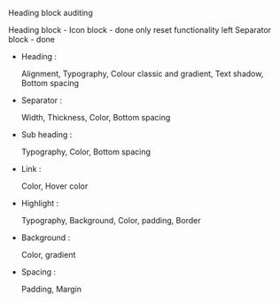 
Heading block auditing
 
 Heading block -
 Icon block - done only reset functionality left
 Separator block - done
 
 - Heading :

    Alignment,
    Typography,
    Colour classic and gradient,
    Text shadow,
    Bottom spacing  
 
 - Separator :

    Width,
    Thickness,
    Color,
    Bottom spacing 
 
 - Sub heading :


    Typography,
    Color,
    Bottom spacing 
 
 - Link :

    Color,
    Hover color 
 
 - Highlight :

    Typography,
    Background,
    Color,
    padding,
    Border 
 
 - Background :

    Color,
    gradient 
 
 - Spacing :

    Padding,
    Margin
